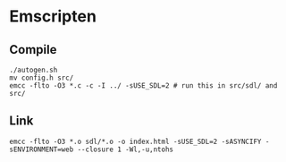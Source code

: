 # Emscripten

## Compile

```
./autogen.sh
mv config.h src/
emcc -flto -O3 *.c -c -I ../ -sUSE_SDL=2 # run this in src/sdl/ and src/
```

## Link

```
emcc -flto -O3 *.o sdl/*.o -o index.html -sUSE_SDL=2 -sASYNCIFY -sENVIRONMENT=web --closure 1 -Wl,-u,ntohs
```
